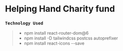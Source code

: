 # Helping Hand Charity fund

### `Technology Used`

> - npm install react-router-dom@6
> - npm install -D tailwindcss postcss autoprefixer
> - npm install react-icons --save
